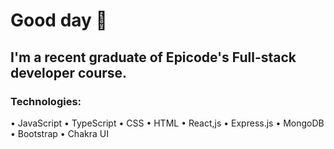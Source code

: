 # Good day 👋

## I'm a recent graduate of Epicode's Full-stack developer course. 

### Technologies:
• JavaScript
• TypeScript
• CSS
• HTML
• React,js
• Express.js
• MongoDB
• Bootstrap
• Chakra UI

